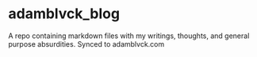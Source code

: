 # adamblvck_blog
A repo containing markdown files with my writings, thoughts, and general purpose absurdities. Synced to adamblvck.com
